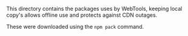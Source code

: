 This directory contains the packages uses by WebTools, keeping local copy's allows offline use and protects against CDN outages.

These were downloaded using the `npm pack` command.
